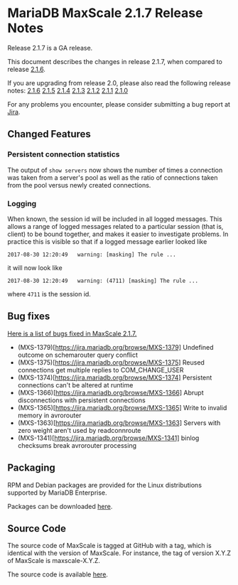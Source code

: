 # MariaDB MaxScale 2.1.7 Release Notes

Release 2.1.7 is a GA release.

This document describes the changes in release 2.1.7, when compared to
release [2.1.6](MaxScale-2.1.6-Release-Notes.md).

If you are upgrading from release 2.0, please also read the following
release notes:
[2.1.6](./MaxScale-2.1.6-Release-Notes.md)
[2.1.5](./MaxScale-2.1.5-Release-Notes.md)
[2.1.4](./MaxScale-2.1.4-Release-Notes.md)
[2.1.3](./MaxScale-2.1.3-Release-Notes.md)
[2.1.2](./MaxScale-2.1.2-Release-Notes.md)
[2.1.1](./MaxScale-2.1.1-Release-Notes.md)
[2.1.0](./MaxScale-2.1.0-Release-Notes.md)

For any problems you encounter, please consider submitting a bug
report at [Jira](https://jira.mariadb.org).

## Changed Features

### Persistent connection statistics

The output of `show servers` now shows the number of times a connection was
taken from a server's pool as well as the ratio of connections taken from the
pool versus newly created connections.

### Logging

When known, the session id will be included in all logged messages. This allows
a range of logged messages related to a particular session (that is, client) to
be bound together, and makes it easier to investigate problems. In practice this
is visible so that if a logged message earlier looked like
```
2017-08-30 12:20:49   warning: [masking] The rule ...
```
it will now look like
```
2017-08-30 12:20:49   warning: (4711) [masking] The rule ...
```
where `4711` is the session id.

## Bug fixes

[Here is a list of bugs fixed in MaxScale 2.1.7.](https://jira.mariadb.org/issues/?jql=project%20%3D%20MXS%20AND%20issuetype%20%3D%20Bug%20AND%20status%20%3D%20Closed%20AND%20fixVersion%20%3D%202.1.7)

* (MXS-1379)[https://jira.mariadb.org/browse/MXS-1379] Undefined outcome on schemarouter query conflict
* (MXS-1375)[https://jira.mariadb.org/browse/MXS-1375] Reused connections get multiple replies to COM_CHANGE_USER
* (MXS-1374)[https://jira.mariadb.org/browse/MXS-1374] Persistent connections can't be altered at runtime
* (MXS-1366)[https://jira.mariadb.org/browse/MXS-1366] Abrupt disconnections with persistent connections
* (MXS-1365)[https://jira.mariadb.org/browse/MXS-1365] Write to invalid memory in avrorouter
* (MXS-1363)[https://jira.mariadb.org/browse/MXS-1363] Servers with zero weight aren't used by readconnroute
* (MXS-1341)[https://jira.mariadb.org/browse/MXS-1341] binlog checksums break avrorouter processing

## Packaging

RPM and Debian packages are provided for the Linux distributions supported
by MariaDB Enterprise.

Packages can be downloaded [here](https://mariadb.com/resources/downloads).

## Source Code

The source code of MaxScale is tagged at GitHub with a tag, which is identical
with the version of MaxScale. For instance, the tag of version X.Y.Z of MaxScale
is maxscale-X.Y.Z.

The source code is available [here](https://github.com/mariadb-corporation/MaxScale).
